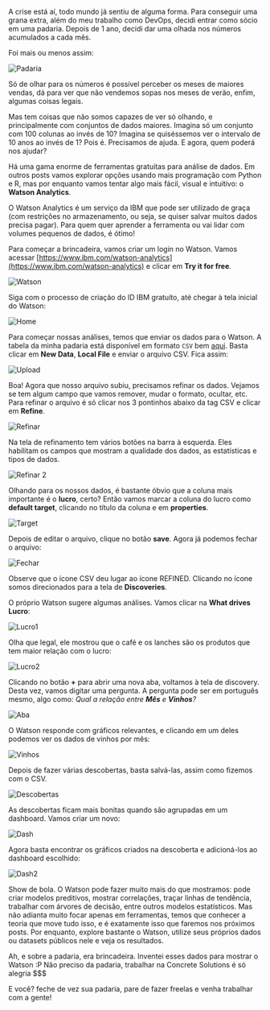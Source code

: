 
A crise está aí, todo mundo já sentiu de alguma forma. Para conseguir uma grana
extra, além do meu trabalho como DevOps, decidi entrar como sócio em uma
padaria. Depois de 1 ano, decidi dar uma olhada nos números acumulados
a cada mês.

Foi mais ou menos assim:

![Padaria](./padaria_2016.png)

Só de olhar para os números é possível perceber os meses de maiores vendas,
dá para ver que não vendemos sopas nos meses de verão, enfim, algumas coisas legais.

Mas tem coisas que não somos capazes de ver só olhando, e principalmente com
conjuntos de dados maiores. Imagina só um conjunto com 100 colunas ao invés de 10?
Imagina se quiséssemos ver o intervalo de 10 anos ao invés de 1? Pois é. Precisamos
de ajuda. E agora, quem poderá nos ajudar?

Há uma gama enorme de ferramentas gratuítas para análise de dados. Em outros
posts vamos explorar opções usando mais programação com Python e R, mas por
enquanto vamos tentar algo mais fácil, visual e intuitivo: o **Watson Analytics**.

O Watson Analytics é um serviço da IBM que pode ser utilizado de graça (com
restrições no armazenamento, ou seja, se quiser salvar muitos dados precisa pagar).
Para quem quer aprender a ferramenta ou vai lidar com volumes pequenos de dados, é ótimo!

Para começar a brincadeira, vamos criar um login no Watson. Vamos acessar
[https://www.ibm.com/watson-analytics](https://www.ibm.com/watson-analytics) e
clicar em **Try it for free**.

![Watson](./Screenshot_20170611_151902.png)

Siga com o processo de criação do ID IBM gratuíto,
até chegar à tela inicial do Watson:

![Home](./Screenshot_20170611_152557.png)

Para começar nossas análises, temos que enviar os dados para o Watson.
A tabela da minha padaria está disponível em formato `CSV` bem
[aqui](./padaria_2016.csv). Basta clicar em **New Data**, **Local File** e enviar o arquivo CSV. Fica assim:

![Upload](./Screenshot_20170611_155624.png)

Boa! Agora que nosso arquivo subiu, precisamos refinar os dados.
Vejamos se tem algum campo que vamos remover, mudar o formato, ocultar, etc. Para refinar o arquivo é só clicar nos 3 pontinhos
abaixo da tag CSV e clicar em **Refine**.

![Refinar](./Screenshot_20170611_155807.png)

Na tela de refinamento tem vários botões na barra à esquerda. Eles habilitam os campos que mostram a qualidade dos dados, as estatísticas e tipos de dados.

![Refinar 2](./Screenshot_20170611_160348.png)

Olhando para os nossos dados, é bastante óbvio que a coluna mais importante é o **lucro**, certo? Então vamos marcar a coluna do lucro como **default target**, clicando no título da coluna e em **properties**.

![Target](./Screenshot_20170611_160524.png)

Depois de editar o arquivo, clique no botão **save**. Agora já podemos fechar o arquivo:

![Fechar](./Screenshot_20170611_160804.png)

Observe que o ícone CSV deu lugar ao ícone REFINED. Clicando no ícone somos direcionados para a tela de **Discoveries**.

O próprio Watson sugere algumas análises. Vamos clicar na **What drives Lucro**:

![Lucro1](./Screenshot_20170611_161202.png)

Olha que legal, ele mostrou que o café e os lanches são os produtos
que tem maior relação com o lucro:

![Lucro2](./Screenshot_20170611_161504.png)

Clicando no botão **+** para abrir uma nova aba, voltamos à tela de discovery. Desta vez, vamos digitar uma pergunta. A pergunta pode ser em português mesmo, algo como:
*Qual a relação entre **Mês** e **Vinhos**?*

![Aba](./Screenshot_20170611_161945.png)

O Watson responde com gráficos relevantes, e clicando em um deles podemos ver os dados de vinhos por mês:

![Vinhos](./Screenshot_20170611_162028.png)

Depois de fazer várias descobertas, basta salvá-las, assim como fizemos com o CSV.

![Descobertas](./Screenshot_20170611_163416.png)

As descobertas ficam mais bonitas quando são agrupadas em um dashboard. Vamos criar um novo:

![Dash](./Screenshot_20170611_163508.png)

Agora basta encontrar os gráficos criados na descoberta e adicioná-los ao dashboard escolhido:

![Dash2](./Screenshot_20170611_164023.png)

Show de bola. O Watson pode fazer muito mais do que mostramos: pode criar modelos preditivos, mostrar correlações, traçar linhas de tendência,
trabalhar com árvores de decisão, entre outros modelos estatísticos.
Mas não adianta muito focar apenas em ferramentas, temos que conhecer a teoria que move tudo isso, e é exatamente isso que faremos nos próximos posts. Por enquanto, explore bastante o Watson, utilize seus próprios dados ou datasets públicos nele e veja os resultados.

Ah, e sobre a padaria, era brincadeira. Inventei esses dados para mostrar o Watson :P
Não preciso da padaria, trabalhar na Concrete Solutions é só alegria $$$

E você? feche de vez sua padaria, pare de fazer freelas e venha trabalhar com a gente!
